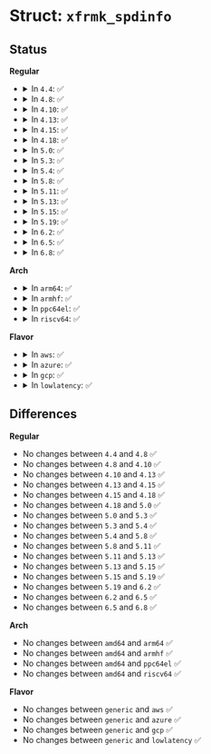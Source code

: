 # Struct: <code>xfrmk_spdinfo</code>

## Status
<b>Regular</b>
<ul>
<li>
<details>
<summary>In <code>4.4</code>: ✅</summary>

```c
struct xfrmk_spdinfo {
    u32 incnt;
    u32 outcnt;
    u32 fwdcnt;
    u32 inscnt;
    u32 outscnt;
    u32 fwdscnt;
    u32 spdhcnt;
    u32 spdhmcnt;
};
```
</details>
</li>
<li>
<details>
<summary>In <code>4.8</code>: ✅</summary>

```c
struct xfrmk_spdinfo {
    u32 incnt;
    u32 outcnt;
    u32 fwdcnt;
    u32 inscnt;
    u32 outscnt;
    u32 fwdscnt;
    u32 spdhcnt;
    u32 spdhmcnt;
};
```
</details>
</li>
<li>
<details>
<summary>In <code>4.10</code>: ✅</summary>

```c
struct xfrmk_spdinfo {
    u32 incnt;
    u32 outcnt;
    u32 fwdcnt;
    u32 inscnt;
    u32 outscnt;
    u32 fwdscnt;
    u32 spdhcnt;
    u32 spdhmcnt;
};
```
</details>
</li>
<li>
<details>
<summary>In <code>4.13</code>: ✅</summary>

```c
struct xfrmk_spdinfo {
    u32 incnt;
    u32 outcnt;
    u32 fwdcnt;
    u32 inscnt;
    u32 outscnt;
    u32 fwdscnt;
    u32 spdhcnt;
    u32 spdhmcnt;
};
```
</details>
</li>
<li>
<details>
<summary>In <code>4.15</code>: ✅</summary>

```c
struct xfrmk_spdinfo {
    u32 incnt;
    u32 outcnt;
    u32 fwdcnt;
    u32 inscnt;
    u32 outscnt;
    u32 fwdscnt;
    u32 spdhcnt;
    u32 spdhmcnt;
};
```
</details>
</li>
<li>
<details>
<summary>In <code>4.18</code>: ✅</summary>

```c
struct xfrmk_spdinfo {
    u32 incnt;
    u32 outcnt;
    u32 fwdcnt;
    u32 inscnt;
    u32 outscnt;
    u32 fwdscnt;
    u32 spdhcnt;
    u32 spdhmcnt;
};
```
</details>
</li>
<li>
<details>
<summary>In <code>5.0</code>: ✅</summary>

```c
struct xfrmk_spdinfo {
    u32 incnt;
    u32 outcnt;
    u32 fwdcnt;
    u32 inscnt;
    u32 outscnt;
    u32 fwdscnt;
    u32 spdhcnt;
    u32 spdhmcnt;
};
```
</details>
</li>
<li>
<details>
<summary>In <code>5.3</code>: ✅</summary>

```c
struct xfrmk_spdinfo {
    u32 incnt;
    u32 outcnt;
    u32 fwdcnt;
    u32 inscnt;
    u32 outscnt;
    u32 fwdscnt;
    u32 spdhcnt;
    u32 spdhmcnt;
};
```
</details>
</li>
<li>
<details>
<summary>In <code>5.4</code>: ✅</summary>

```c
struct xfrmk_spdinfo {
    u32 incnt;
    u32 outcnt;
    u32 fwdcnt;
    u32 inscnt;
    u32 outscnt;
    u32 fwdscnt;
    u32 spdhcnt;
    u32 spdhmcnt;
};
```
</details>
</li>
<li>
<details>
<summary>In <code>5.8</code>: ✅</summary>

```c
struct xfrmk_spdinfo {
    u32 incnt;
    u32 outcnt;
    u32 fwdcnt;
    u32 inscnt;
    u32 outscnt;
    u32 fwdscnt;
    u32 spdhcnt;
    u32 spdhmcnt;
};
```
</details>
</li>
<li>
<details>
<summary>In <code>5.11</code>: ✅</summary>

```c
struct xfrmk_spdinfo {
    u32 incnt;
    u32 outcnt;
    u32 fwdcnt;
    u32 inscnt;
    u32 outscnt;
    u32 fwdscnt;
    u32 spdhcnt;
    u32 spdhmcnt;
};
```
</details>
</li>
<li>
<details>
<summary>In <code>5.13</code>: ✅</summary>

```c
struct xfrmk_spdinfo {
    u32 incnt;
    u32 outcnt;
    u32 fwdcnt;
    u32 inscnt;
    u32 outscnt;
    u32 fwdscnt;
    u32 spdhcnt;
    u32 spdhmcnt;
};
```
</details>
</li>
<li>
<details>
<summary>In <code>5.15</code>: ✅</summary>

```c
struct xfrmk_spdinfo {
    u32 incnt;
    u32 outcnt;
    u32 fwdcnt;
    u32 inscnt;
    u32 outscnt;
    u32 fwdscnt;
    u32 spdhcnt;
    u32 spdhmcnt;
};
```
</details>
</li>
<li>
<details>
<summary>In <code>5.19</code>: ✅</summary>

```c
struct xfrmk_spdinfo {
    u32 incnt;
    u32 outcnt;
    u32 fwdcnt;
    u32 inscnt;
    u32 outscnt;
    u32 fwdscnt;
    u32 spdhcnt;
    u32 spdhmcnt;
};
```
</details>
</li>
<li>
<details>
<summary>In <code>6.2</code>: ✅</summary>

```c
struct xfrmk_spdinfo {
    u32 incnt;
    u32 outcnt;
    u32 fwdcnt;
    u32 inscnt;
    u32 outscnt;
    u32 fwdscnt;
    u32 spdhcnt;
    u32 spdhmcnt;
};
```
</details>
</li>
<li>
<details>
<summary>In <code>6.5</code>: ✅</summary>

```c
struct xfrmk_spdinfo {
    u32 incnt;
    u32 outcnt;
    u32 fwdcnt;
    u32 inscnt;
    u32 outscnt;
    u32 fwdscnt;
    u32 spdhcnt;
    u32 spdhmcnt;
};
```
</details>
</li>
<li>
<details>
<summary>In <code>6.8</code>: ✅</summary>

```c
struct xfrmk_spdinfo {
    u32 incnt;
    u32 outcnt;
    u32 fwdcnt;
    u32 inscnt;
    u32 outscnt;
    u32 fwdscnt;
    u32 spdhcnt;
    u32 spdhmcnt;
};
```
</details>
</li>
</ul>
<b>Arch</b>
<ul>
<li>
<details>
<summary>In <code>arm64</code>: ✅</summary>

```c
struct xfrmk_spdinfo {
    u32 incnt;
    u32 outcnt;
    u32 fwdcnt;
    u32 inscnt;
    u32 outscnt;
    u32 fwdscnt;
    u32 spdhcnt;
    u32 spdhmcnt;
};
```
</details>
</li>
<li>
<details>
<summary>In <code>armhf</code>: ✅</summary>

```c
struct xfrmk_spdinfo {
    u32 incnt;
    u32 outcnt;
    u32 fwdcnt;
    u32 inscnt;
    u32 outscnt;
    u32 fwdscnt;
    u32 spdhcnt;
    u32 spdhmcnt;
};
```
</details>
</li>
<li>
<details>
<summary>In <code>ppc64el</code>: ✅</summary>

```c
struct xfrmk_spdinfo {
    u32 incnt;
    u32 outcnt;
    u32 fwdcnt;
    u32 inscnt;
    u32 outscnt;
    u32 fwdscnt;
    u32 spdhcnt;
    u32 spdhmcnt;
};
```
</details>
</li>
<li>
<details>
<summary>In <code>riscv64</code>: ✅</summary>

```c
struct xfrmk_spdinfo {
    u32 incnt;
    u32 outcnt;
    u32 fwdcnt;
    u32 inscnt;
    u32 outscnt;
    u32 fwdscnt;
    u32 spdhcnt;
    u32 spdhmcnt;
};
```
</details>
</li>
</ul>
<b>Flavor</b>
<ul>
<li>
<details>
<summary>In <code>aws</code>: ✅</summary>

```c
struct xfrmk_spdinfo {
    u32 incnt;
    u32 outcnt;
    u32 fwdcnt;
    u32 inscnt;
    u32 outscnt;
    u32 fwdscnt;
    u32 spdhcnt;
    u32 spdhmcnt;
};
```
</details>
</li>
<li>
<details>
<summary>In <code>azure</code>: ✅</summary>

```c
struct xfrmk_spdinfo {
    u32 incnt;
    u32 outcnt;
    u32 fwdcnt;
    u32 inscnt;
    u32 outscnt;
    u32 fwdscnt;
    u32 spdhcnt;
    u32 spdhmcnt;
};
```
</details>
</li>
<li>
<details>
<summary>In <code>gcp</code>: ✅</summary>

```c
struct xfrmk_spdinfo {
    u32 incnt;
    u32 outcnt;
    u32 fwdcnt;
    u32 inscnt;
    u32 outscnt;
    u32 fwdscnt;
    u32 spdhcnt;
    u32 spdhmcnt;
};
```
</details>
</li>
<li>
<details>
<summary>In <code>lowlatency</code>: ✅</summary>

```c
struct xfrmk_spdinfo {
    u32 incnt;
    u32 outcnt;
    u32 fwdcnt;
    u32 inscnt;
    u32 outscnt;
    u32 fwdscnt;
    u32 spdhcnt;
    u32 spdhmcnt;
};
```
</details>
</li>
</ul>

## Differences
<b>Regular</b>
<ul>
<li>
No changes between <code>4.4</code> and <code>4.8</code> ✅
</li>
<li>
No changes between <code>4.8</code> and <code>4.10</code> ✅
</li>
<li>
No changes between <code>4.10</code> and <code>4.13</code> ✅
</li>
<li>
No changes between <code>4.13</code> and <code>4.15</code> ✅
</li>
<li>
No changes between <code>4.15</code> and <code>4.18</code> ✅
</li>
<li>
No changes between <code>4.18</code> and <code>5.0</code> ✅
</li>
<li>
No changes between <code>5.0</code> and <code>5.3</code> ✅
</li>
<li>
No changes between <code>5.3</code> and <code>5.4</code> ✅
</li>
<li>
No changes between <code>5.4</code> and <code>5.8</code> ✅
</li>
<li>
No changes between <code>5.8</code> and <code>5.11</code> ✅
</li>
<li>
No changes between <code>5.11</code> and <code>5.13</code> ✅
</li>
<li>
No changes between <code>5.13</code> and <code>5.15</code> ✅
</li>
<li>
No changes between <code>5.15</code> and <code>5.19</code> ✅
</li>
<li>
No changes between <code>5.19</code> and <code>6.2</code> ✅
</li>
<li>
No changes between <code>6.2</code> and <code>6.5</code> ✅
</li>
<li>
No changes between <code>6.5</code> and <code>6.8</code> ✅
</li>
</ul>
<b>Arch</b>
<ul>
<li>
No changes between <code>amd64</code> and <code>arm64</code> ✅
</li>
<li>
No changes between <code>amd64</code> and <code>armhf</code> ✅
</li>
<li>
No changes between <code>amd64</code> and <code>ppc64el</code> ✅
</li>
<li>
No changes between <code>amd64</code> and <code>riscv64</code> ✅
</li>
</ul>
<b>Flavor</b>
<ul>
<li>
No changes between <code>generic</code> and <code>aws</code> ✅
</li>
<li>
No changes between <code>generic</code> and <code>azure</code> ✅
</li>
<li>
No changes between <code>generic</code> and <code>gcp</code> ✅
</li>
<li>
No changes between <code>generic</code> and <code>lowlatency</code> ✅
</li>
</ul>
